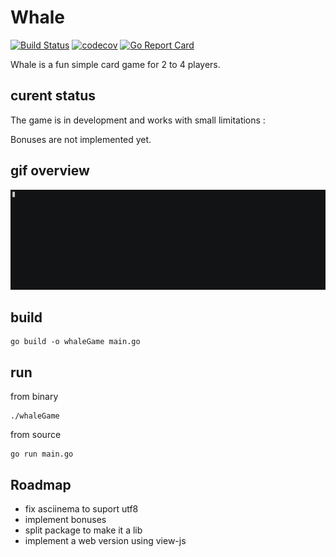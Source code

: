 # Whale

[![Build Status](https://github.com/pmalhaire/whale/workflows/run%20tests/badge.svg)](https://github.com/pmalhaire/whale/actions?workflow=run%20tests)
[![codecov](https://codecov.io/gh/codecov/example-go/branch/main/graph/badge.svg)](https://codecov.io/gh/codecov/example-go)
[![Go Report Card](https://goreportcard.com/badge/github.com/pmalhaire/whale)](https://goreportcard.com/report/github.com/pmalhaire/whale)

Whale is a fun simple card game for 2 to 4 players.



## curent status

The game is in development and works with small limitations :

Bonuses are not implemented yet.

## gif overview

![whaleGame](whale.gif)

## build

```
go build -o whaleGame main.go
```

## run

from binary

```
./whaleGame
```

from source

```
go run main.go
```

## Roadmap

- fix asciinema to suport utf8
- implement bonuses
- split package to make it a lib
- implement a web version using view-js
